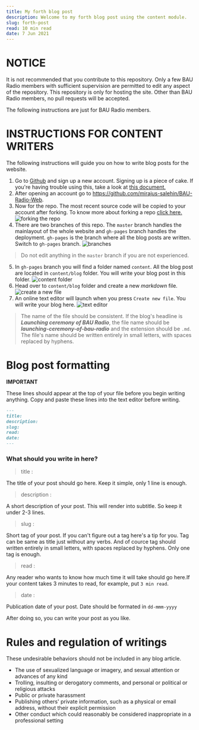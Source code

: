 ```yaml
---
title: My forth blog post
description: Welcome to my forth blog post using the content module.
slug: forth-post
read: 10 min read
date: 7 Jun 2021
---
```



# NOTICE
It is not recommended that you contribute to this repository. Only a few BAU Radio members with sufficient supervision are permitted to edit any aspect of the repository. This repository is only for hosting the site. Other than BAU Radio members, no pull requests will be accepted.

 The following instructions are just for BAU Radio members.

# INSTRUCTIONS FOR CONTENT WRITERS
The following instructions will guide you on how to write blog posts for the website.

1. Go to [Github](https://github.com/) and sign up a new account. Signing up is a piece of cake. If you're having trouble using this, take a look at [this document.](https://docs.github.com/en/github/getting-started-with-github/signing-up-for-github/signing-up-for-a-new-github-account)
2. After opening an account go to https://github.com/mirajus-salehin/BAU-Radio-Web. 
3. Now for the repo. The most recent source code will be copied to your account after forking. To know more about forking a repo [click here.](https://docs.github.com/en/github/getting-started-with-github/quickstart/fork-a-repo)
![forking the repo](https://i.imgur.com/AUqlVdM.png)
4. There are two branches of this repo. The `master` branch handles the mainlayout of the whole website and `gh-pages` branch handles the deployment. `gh-pages` is the branch where all the blog posts are written. Switch to `gh-pages` branch.
![branches](https://i.imgur.com/Cglbt3x.png)
> Do not edit anything in the `master` branch if you are not experienced. 
5. In `gh-pages` branch you will find a folder named `content`. All the blog post are located in `content/blog` folder. You will write your blog post in this folder.
![content folder](https://i.imgur.com/Rq3x09I.png)
6. Head over to `content/blog` folder and create a new *markdown* file. 
![create a new file](https://i.imgur.com/wMossQY.png)
7. An online text editor will launch when you press `Create new file`. You will write your blog here.
![text editor](https://i.imgur.com/4Q3ywKl.png)
> The name of the file should be consistent. If the blog's headline is ***Launching ceremony of BAU Radio***, the file name should be ***launching-ceremony-of-bau-radio*** and the extension should be `.md`.
> The file's name should be written entirely in small letters, with spaces replaced by hyphens.


# Blog post formatting
**IMPORTANT** 

These lines should appear at the top of your file before you begin writing anything. Copy and paste these lines into the text editor before writing.
```markdown
---
title: 
description: 
slug: 
read: 
date: 
---
```
### What should you write in here?
> title : 

The title of your post should go here. Keep it simple, only 1 line is enough.

> description :

A short description of your post. This will render into subtitle. So keep it under 2-3 lines.

> slug :

Short tag of your post. If you can't figure out a tag here's a tip for you. Tag can be same as title just without any verbs. And of cource tag should written entirely in small letters, with spaces replaced by hyphens. Only one tag is enough.

> read : 

Any reader who wants to know how much time it will take should go here.If your content takes 3 minutes to read, for example, put `3 min read`.

> date : 

Publication date of your post. Date should be formated in `dd-mmm-yyyy`

After doing so, you can write your post as you like.

# Rules and regulation of writings
These undesirable behaviors should not be included in any blog article.
-   The use of sexualized language or imagery, and sexual attention or advances of any kind
-   Trolling, insulting or derogatory comments, and personal or political or religious attacks
-   Public or private harassment
-   Publishing others' private information, such as a physical or email address, without their explicit permission
-   Other conduct which could reasonably be considered inappropriate in a professional setting
  
